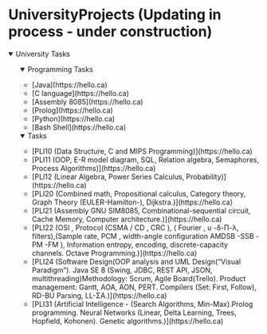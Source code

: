 # UniversityProjects (Updating in process - under construction)


<details open><summary>University Tasks</summary>
  <ul><details open><summary>Programming Tasks</summary>
    <ul><li>[Java](https://hello.ca)</li> 
    <li>[C language](https://hello.ca)</li>
    <li>[Assembly 8085](https://hello.ca)</li>
    <li>[Prolog](https://hello.ca)</li>
    <li>[Python](https://hello.ca)</li>
    <li>[Bash Shell](https://hello.ca)</li></ul></details>
  <details open><summary>Tasks</summary>
    <ul>
    <li>[PLI10 (Data Structure, C and MIPS Programming)](https://hello.ca)</li>
    <li>[PLI11 (OOP, E-R model diagram, SQL, Relation algebra, Semaphores, Process Algorithms)](https://hello.ca)</li>
    <li>[PLI12 (Linear Algebra, Power Series Calculus, Probability)](https://hello.ca)</li>
    <li>[PLI20 (Combined math, Propositional calculus, Category theory, Graph Theory (EULER-Hamilton-), Dijkstra.)](https://hello.ca)</li>
    <li>[PLI21 (Assembly GNU SIM8085, Combinational-sequential circuit, Cache Memory, Computer architecture.)](https://hello.ca)</li>
    <li>[PLI22 (OSI , Protocol (CSMA / CD , CRC ), ( Fourier , u -δ-Π-λ, filters),(Sample rate, PCM , width-angle configuration AMDSB -SSB -PM -FM ), Information entropy, encoding, discrete-capacity channels. Octave Programming.)](https://hello.ca)</li>
    <li>[PLI24 (Software Design(OOP analysis and UML Design(“Visual Paradigm”). Java SE 8 (Swing, JDBC, REST API, JSON, multithreading)Methodology: Scrum, Agile Board(Trello). Product management: Gantt, AOA, AON, PERT. Compilers (Set: First, Follow), RD-BU Parsing, LL-ΣΑ.)](https://hello.ca)</li>
    <li>[PLI31 (Artificial Intelligence - (Search Algorithms, Min-Max).Prolog programming. Neural Networks (Linear, Delta Learning, Trees, Hopfield, Kohonen). Genetic algorithms.)](https://hello.ca)</li></ul></details>
    
    
</details>
   
